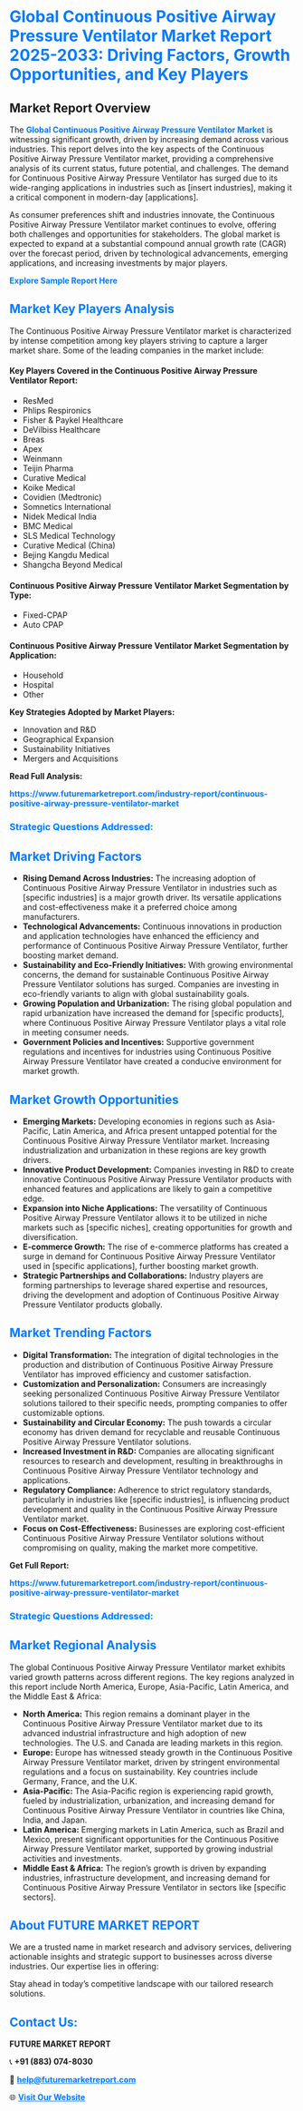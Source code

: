 <h1 style="color: #007BFF;">Global Continuous Positive Airway Pressure Ventilator Market Report 2025-2033: Driving Factors, Growth Opportunities, and Key Players</h1>

<section id="overview">
<h2>Market Report Overview</h2>
<p>The <a href="https://www.futuremarketreport.com/industry-report/continuous-positive-airway-pressure-ventilator-market" style="color: #007BFF; text-decoration: none;"><strong>Global Continuous Positive Airway Pressure Ventilator Market</strong></a> is witnessing significant growth, driven by increasing demand across various industries. This report delves into the key aspects of the Continuous Positive Airway Pressure Ventilator market, providing a comprehensive analysis of its current status, future potential, and challenges. The demand for Continuous Positive Airway Pressure Ventilator has surged due to its wide-ranging applications in industries such as [insert industries], making it a critical component in modern-day [applications].</p>
<p>As consumer preferences shift and industries innovate, the Continuous Positive Airway Pressure Ventilator market continues to evolve, offering both challenges and opportunities for stakeholders. The global market is expected to expand at a substantial compound annual growth rate (CAGR) over the forecast period, driven by technological advancements, emerging applications, and increasing investments by major players.</p>
</section>

<section id="overview">
<p><a href="https://www.futuremarketreport.com/request-sample/reportId=91922" style="color: #007BFF; text-decoration: none;"><strong>Explore Sample Report Here</strong></a></p>
</section>

<section id="key-players">
<h2 style="color: #007BFF;">Market Key Players Analysis</h2>
<p>The Continuous Positive Airway Pressure Ventilator market is characterized by intense competition among key players striving to capture a larger market share. Some of the leading companies in the market include:</p>
<h4>Key Players Covered in the Continuous Positive Airway Pressure Ventilator Report:</h4>
<ul><li>ResMed</li><li>Phlips Respironics</li><li>Fisher &amp; Paykel Healthcare</li><li>DeVilbiss Healthcare</li><li>Breas</li><li>Apex</li><li>Weinmann</li><li>Teijin Pharma</li><li>Curative Medical</li><li>Koike Medical</li><li>Covidien (Medtronic)</li><li>Somnetics International</li><li>Nidek Medical India</li><li>BMC Medical</li><li>SLS Medical Technology</li><li>Curative Medical (China)</li><li>Bejing Kangdu Medical</li><li>Shangcha Beyond Medical</li></ul>
<h4>Continuous Positive Airway Pressure Ventilator Market Segmentation by Type:</h4>
<ul><li>Fixed-CPAP</li><li>Auto CPAP</li></ul>

<h4>Continuous Positive Airway Pressure Ventilator Market Segmentation by Application:</h4>
<ul><li>Household</li><li>Hospital</li><li>Other</li></ul>
<p><strong>Key Strategies Adopted by Market Players:</strong></p>
<ul>
<li>Innovation and R&D</li>
<li>Geographical Expansion</li>
<li>Sustainability Initiatives</li>
<li>Mergers and Acquisitions</li>
</ul>
</section>

<section>
<p><strong>Read Full Analysis: </strong></p><a href="https://www.futuremarketreport.com/industry-report/continuous-positive-airway-pressure-ventilator-market" style="color: #007BFF; text-decoration: none;"><strong>https://www.futuremarketreport.com/industry-report/continuous-positive-airway-pressure-ventilator-market</strong></a>
<h3 style="color: #007BFF;">Strategic Questions Addressed:</h3>
</section>

<section id="driving-factors">
<h2 style="color: #007BFF;">Market Driving Factors</h2>
<ul>
<li><strong>Rising Demand Across Industries:</strong> The increasing adoption of Continuous Positive Airway Pressure Ventilator in industries such as [specific industries] is a major growth driver. Its versatile applications and cost-effectiveness make it a preferred choice among manufacturers.</li>
<li><strong>Technological Advancements:</strong> Continuous innovations in production and application technologies have enhanced the efficiency and performance of Continuous Positive Airway Pressure Ventilator, further boosting market demand.</li>
<li><strong>Sustainability and Eco-Friendly Initiatives:</strong> With growing environmental concerns, the demand for sustainable Continuous Positive Airway Pressure Ventilator solutions has surged. Companies are investing in eco-friendly variants to align with global sustainability goals.</li>
<li><strong>Growing Population and Urbanization:</strong> The rising global population and rapid urbanization have increased the demand for [specific products], where Continuous Positive Airway Pressure Ventilator plays a vital role in meeting consumer needs.</li>
<li><strong>Government Policies and Incentives:</strong> Supportive government regulations and incentives for industries using Continuous Positive Airway Pressure Ventilator have created a conducive environment for market growth.</li>
</ul>
</section>

<section id="growth-opportunities">
<h2 style="color: #007BFF;">Market Growth Opportunities</h2>
<ul>
<li><strong>Emerging Markets:</strong> Developing economies in regions such as Asia-Pacific, Latin America, and Africa present untapped potential for the Continuous Positive Airway Pressure Ventilator market. Increasing industrialization and urbanization in these regions are key growth drivers.</li>
<li><strong>Innovative Product Development:</strong> Companies investing in R&D to create innovative Continuous Positive Airway Pressure Ventilator products with enhanced features and applications are likely to gain a competitive edge.</li>
<li><strong>Expansion into Niche Applications:</strong> The versatility of Continuous Positive Airway Pressure Ventilator allows it to be utilized in niche markets such as [specific niches], creating opportunities for growth and diversification.</li>
<li><strong>E-commerce Growth:</strong> The rise of e-commerce platforms has created a surge in demand for Continuous Positive Airway Pressure Ventilator used in [specific applications], further boosting market growth.</li>
<li><strong>Strategic Partnerships and Collaborations:</strong> Industry players are forming partnerships to leverage shared expertise and resources, driving the development and adoption of Continuous Positive Airway Pressure Ventilator products globally.</li>
</ul>
</section>

<section id="trending-factors">
<h2 style="color: #007BFF;">Market Trending Factors</h2>
<ul>
<li><strong>Digital Transformation:</strong> The integration of digital technologies in the production and distribution of Continuous Positive Airway Pressure Ventilator has improved efficiency and customer satisfaction.</li>
<li><strong>Customization and Personalization:</strong> Consumers are increasingly seeking personalized Continuous Positive Airway Pressure Ventilator solutions tailored to their specific needs, prompting companies to offer customizable options.</li>
<li><strong>Sustainability and Circular Economy:</strong> The push towards a circular economy has driven demand for recyclable and reusable Continuous Positive Airway Pressure Ventilator solutions.</li>
<li><strong>Increased Investment in R&D:</strong> Companies are allocating significant resources to research and development, resulting in breakthroughs in Continuous Positive Airway Pressure Ventilator technology and applications.</li>
<li><strong>Regulatory Compliance:</strong> Adherence to strict regulatory standards, particularly in industries like [specific industries], is influencing product development and quality in the Continuous Positive Airway Pressure Ventilator market.</li>
<li><strong>Focus on Cost-Effectiveness:</strong> Businesses are exploring cost-efficient Continuous Positive Airway Pressure Ventilator solutions without compromising on quality, making the market more competitive.</li>
</ul>
</section>

<section>
<p><strong>Get Full Report: </strong></p><a href="https://www.futuremarketreport.com/industry-report/continuous-positive-airway-pressure-ventilator-market" style="color: #007BFF; text-decoration: none;"><strong>https://www.futuremarketreport.com/industry-report/continuous-positive-airway-pressure-ventilator-market</strong></a>
<h3 style="color: #007BFF;">Strategic Questions Addressed:</h3>
</section>


<section id="regional-analysis">
<h2 style="color: #007BFF;">Market Regional Analysis</h2>
<p>The global Continuous Positive Airway Pressure Ventilator market exhibits varied growth patterns across different regions. The key regions analyzed in this report include North America, Europe, Asia-Pacific, Latin America, and the Middle East & Africa:</p>
<ul>
<li><strong>North America:</strong> This region remains a dominant player in the Continuous Positive Airway Pressure Ventilator market due to its advanced industrial infrastructure and high adoption of new technologies. The U.S. and Canada are leading markets in this region.</li>
<li><strong>Europe:</strong> Europe has witnessed steady growth in the Continuous Positive Airway Pressure Ventilator market, driven by stringent environmental regulations and a focus on sustainability. Key countries include Germany, France, and the U.K.</li>
<li><strong>Asia-Pacific:</strong> The Asia-Pacific region is experiencing rapid growth, fueled by industrialization, urbanization, and increasing demand for Continuous Positive Airway Pressure Ventilator in countries like China, India, and Japan.</li>
<li><strong>Latin America:</strong> Emerging markets in Latin America, such as Brazil and Mexico, present significant opportunities for the Continuous Positive Airway Pressure Ventilator market, supported by growing industrial activities and investments.</li>
<li><strong>Middle East & Africa:</strong> The region’s growth is driven by expanding industries, infrastructure development, and increasing demand for Continuous Positive Airway Pressure Ventilator in sectors like [specific sectors].</li>
</ul>
</section>

<footer>
<h2 style="color: #007BFF;">About FUTURE MARKET REPORT</h2>
<p>We are a trusted name in market research and advisory services, delivering actionable insights and strategic support to businesses across diverse industries. Our expertise lies in offering:</p>

<p>Stay ahead in today’s competitive landscape with our tailored research solutions.</p>

<h2 style="color: #007BFF;">Contact Us:</h2>
<p><strong>FUTURE MARKET REPORT</strong></p>
<p>📞 <strong>+91 (883) 074-8030</strong></p>
<p>📧 <strong><a href="mailto:help@futuremarketreport.com" style="color: #007BFF;">help@futuremarketreport.com</a></strong></p>
<p>🌐 <strong><a href="https://www.futuremarketreport.com/" style="color: #007BFF;">Visit Our Website</a></strong></p>
</footer>
